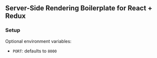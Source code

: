 ## Server-Side Rendering Boilerplate for React + Redux ##


### Setup ###

Optional environment variables:
- `PORT`: defaults to `8000`
